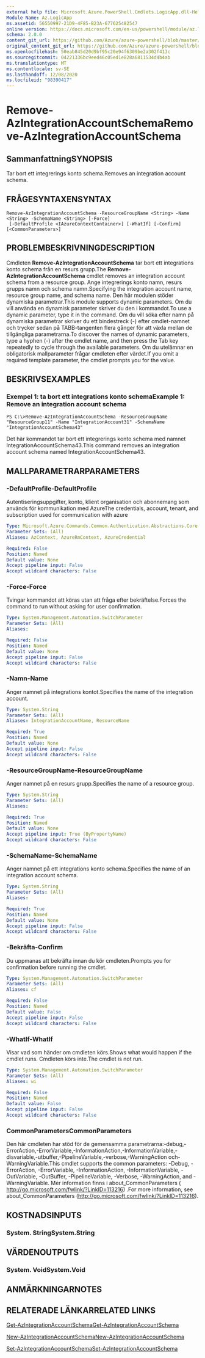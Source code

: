 ```yaml
---
external help file: Microsoft.Azure.PowerShell.Cmdlets.LogicApp.dll-Help.xml
Module Name: Az.LogicApp
ms.assetid: 56550997-21D9-4F85-B23A-677625482547
online version: https://docs.microsoft.com/en-us/powershell/module/az.logicapp/remove-azintegrationaccountschema
schema: 2.0.0
content_git_url: https://github.com/Azure/azure-powershell/blob/master/src/LogicApp/LogicApp/help/Remove-AzIntegrationAccountSchema.md
original_content_git_url: https://github.com/Azure/azure-powershell/blob/master/src/LogicApp/LogicApp/help/Remove-AzIntegrationAccountSchema.md
ms.openlocfilehash: 50eab845d20d9bf95c20e94f6309be2a302f413c
ms.sourcegitcommit: 04221336bc9eed46c05ed1e828a6811534d4b4ab
ms.translationtype: MT
ms.contentlocale: sv-SE
ms.lasthandoff: 12/08/2020
ms.locfileid: "98390417"
---
```

# <span data-ttu-id="14d0f-101">Remove-AzIntegrationAccountSchema</span><span class="sxs-lookup"><span data-stu-id="14d0f-101">Remove-AzIntegrationAccountSchema</span></span>

## <span data-ttu-id="14d0f-102">Sammanfattning</span><span class="sxs-lookup"><span data-stu-id="14d0f-102">SYNOPSIS</span></span>
<span data-ttu-id="14d0f-103">Tar bort ett integrerings konto schema.</span><span class="sxs-lookup"><span data-stu-id="14d0f-103">Removes an integration account schema.</span></span>

## <span data-ttu-id="14d0f-104">FRÅGESYNTAXEN</span><span class="sxs-lookup"><span data-stu-id="14d0f-104">SYNTAX</span></span>

```
Remove-AzIntegrationAccountSchema -ResourceGroupName <String> -Name <String> -SchemaName <String> [-Force]
 [-DefaultProfile <IAzureContextContainer>] [-WhatIf] [-Confirm] [<CommonParameters>]
```

## <span data-ttu-id="14d0f-105">PROBLEMBESKRIVNING</span><span class="sxs-lookup"><span data-stu-id="14d0f-105">DESCRIPTION</span></span>
<span data-ttu-id="14d0f-106">Cmdleten **Remove-AzIntegrationAccountSchema** tar bort ett integrations konto schema från en resurs grupp.</span><span class="sxs-lookup"><span data-stu-id="14d0f-106">The **Remove-AzIntegrationAccountSchema** cmdlet removes an integration account schema from a resource group.</span></span>
<span data-ttu-id="14d0f-107">Ange integrerings konto namn, resurs grupps namn och schema namn.</span><span class="sxs-lookup"><span data-stu-id="14d0f-107">Specifying the integration account name, resource group name, and schema name.</span></span>
<span data-ttu-id="14d0f-108">Den här modulen stöder dynamiska parametrar.</span><span class="sxs-lookup"><span data-stu-id="14d0f-108">This module supports dynamic parameters.</span></span>
<span data-ttu-id="14d0f-109">Om du vill använda en dynamisk parameter skriver du den i kommandot.</span><span class="sxs-lookup"><span data-stu-id="14d0f-109">To use a dynamic parameter, type it in the command.</span></span>
<span data-ttu-id="14d0f-110">Om du vill söka efter namn på dynamiska parametrar skriver du ett bindestreck (-) efter cmdlet-namnet och trycker sedan på TABB-tangenten flera gånger för att växla mellan de tillgängliga parametrarna.</span><span class="sxs-lookup"><span data-stu-id="14d0f-110">To discover the names of dynamic parameters, type a hyphen (-) after the cmdlet name, and then press the Tab key repeatedly to cycle through the available parameters.</span></span>
<span data-ttu-id="14d0f-111">Om du utelämnar en obligatorisk mallparameter frågar cmdleten efter värdet.</span><span class="sxs-lookup"><span data-stu-id="14d0f-111">If you omit a required template parameter, the cmdlet prompts you for the value.</span></span>

## <span data-ttu-id="14d0f-112">BESKRIVS</span><span class="sxs-lookup"><span data-stu-id="14d0f-112">EXAMPLES</span></span>

### <span data-ttu-id="14d0f-113">Exempel 1: ta bort ett integrations konto schema</span><span class="sxs-lookup"><span data-stu-id="14d0f-113">Example 1: Remove an integration account schema</span></span>
```
PS C:\>Remove-AzIntegrationAccountSchema -ResourceGroupName "ResourceGroup11" -Name "IntegrationAccount31" -SchemaName "IntegrationAccountSchema43"
```

<span data-ttu-id="14d0f-114">Det här kommandot tar bort ett integrerings konto schema med namnet IntegrationAccountSchema43.</span><span class="sxs-lookup"><span data-stu-id="14d0f-114">This command removes an integration account schema named IntegrationAccountSchema43.</span></span>

## <span data-ttu-id="14d0f-115">MALLPARAMETRAR</span><span class="sxs-lookup"><span data-stu-id="14d0f-115">PARAMETERS</span></span>

### <span data-ttu-id="14d0f-116">-DefaultProfile</span><span class="sxs-lookup"><span data-stu-id="14d0f-116">-DefaultProfile</span></span>
<span data-ttu-id="14d0f-117">Autentiseringsuppgifter, konto, klient organisation och abonnemang som används för kommunikation med Azure</span><span class="sxs-lookup"><span data-stu-id="14d0f-117">The credentials, account, tenant, and subscription used for communication with azure</span></span>

```yaml
Type: Microsoft.Azure.Commands.Common.Authentication.Abstractions.Core.IAzureContextContainer
Parameter Sets: (All)
Aliases: AzContext, AzureRmContext, AzureCredential

Required: False
Position: Named
Default value: None
Accept pipeline input: False
Accept wildcard characters: False
```

### <span data-ttu-id="14d0f-118">-Force</span><span class="sxs-lookup"><span data-stu-id="14d0f-118">-Force</span></span>
<span data-ttu-id="14d0f-119">Tvingar kommandot att köras utan att fråga efter bekräftelse.</span><span class="sxs-lookup"><span data-stu-id="14d0f-119">Forces the command to run without asking for user confirmation.</span></span>

```yaml
Type: System.Management.Automation.SwitchParameter
Parameter Sets: (All)
Aliases:

Required: False
Position: Named
Default value: None
Accept pipeline input: False
Accept wildcard characters: False
```

### <span data-ttu-id="14d0f-120">-Namn</span><span class="sxs-lookup"><span data-stu-id="14d0f-120">-Name</span></span>
<span data-ttu-id="14d0f-121">Anger namnet på integrations kontot.</span><span class="sxs-lookup"><span data-stu-id="14d0f-121">Specifies the name of the integration account.</span></span>

```yaml
Type: System.String
Parameter Sets: (All)
Aliases: IntegrationAccountName, ResourceName

Required: True
Position: Named
Default value: None
Accept pipeline input: False
Accept wildcard characters: False
```

### <span data-ttu-id="14d0f-122">-ResourceGroupName</span><span class="sxs-lookup"><span data-stu-id="14d0f-122">-ResourceGroupName</span></span>
<span data-ttu-id="14d0f-123">Anger namnet på en resurs grupp.</span><span class="sxs-lookup"><span data-stu-id="14d0f-123">Specifies the name of a resource group.</span></span>

```yaml
Type: System.String
Parameter Sets: (All)
Aliases:

Required: True
Position: Named
Default value: None
Accept pipeline input: True (ByPropertyName)
Accept wildcard characters: False
```

### <span data-ttu-id="14d0f-124">-SchemaName</span><span class="sxs-lookup"><span data-stu-id="14d0f-124">-SchemaName</span></span>
<span data-ttu-id="14d0f-125">Anger namnet på ett integrations konto schema.</span><span class="sxs-lookup"><span data-stu-id="14d0f-125">Specifies the name of an integration account schema.</span></span>

```yaml
Type: System.String
Parameter Sets: (All)
Aliases:

Required: True
Position: Named
Default value: None
Accept pipeline input: False
Accept wildcard characters: False
```

### <span data-ttu-id="14d0f-126">-Bekräfta</span><span class="sxs-lookup"><span data-stu-id="14d0f-126">-Confirm</span></span>
<span data-ttu-id="14d0f-127">Du uppmanas att bekräfta innan du kör cmdleten.</span><span class="sxs-lookup"><span data-stu-id="14d0f-127">Prompts you for confirmation before running the cmdlet.</span></span>

```yaml
Type: System.Management.Automation.SwitchParameter
Parameter Sets: (All)
Aliases: cf

Required: False
Position: Named
Default value: False
Accept pipeline input: False
Accept wildcard characters: False
```

### <span data-ttu-id="14d0f-128">-WhatIf</span><span class="sxs-lookup"><span data-stu-id="14d0f-128">-WhatIf</span></span>
<span data-ttu-id="14d0f-129">Visar vad som händer om cmdleten körs.</span><span class="sxs-lookup"><span data-stu-id="14d0f-129">Shows what would happen if the cmdlet runs.</span></span>
<span data-ttu-id="14d0f-130">Cmdleten körs inte.</span><span class="sxs-lookup"><span data-stu-id="14d0f-130">The cmdlet is not run.</span></span>

```yaml
Type: System.Management.Automation.SwitchParameter
Parameter Sets: (All)
Aliases: wi

Required: False
Position: Named
Default value: False
Accept pipeline input: False
Accept wildcard characters: False
```

### <span data-ttu-id="14d0f-131">CommonParameters</span><span class="sxs-lookup"><span data-stu-id="14d0f-131">CommonParameters</span></span>
<span data-ttu-id="14d0f-132">Den här cmdleten har stöd för de gemensamma parametrarna:-debug,-ErrorAction,-ErrorVariable,-InformationAction,-InformationVariable,-disvariable,-utbuffer,-PipelineVariable,-verbose,-WarningAction och-WarningVariable.</span><span class="sxs-lookup"><span data-stu-id="14d0f-132">This cmdlet supports the common parameters: -Debug, -ErrorAction, -ErrorVariable, -InformationAction, -InformationVariable, -OutVariable, -OutBuffer, -PipelineVariable, -Verbose, -WarningAction, and -WarningVariable.</span></span> <span data-ttu-id="14d0f-133">Mer information finns i about_CommonParameters ( http://go.microsoft.com/fwlink/?LinkID=113216) .</span><span class="sxs-lookup"><span data-stu-id="14d0f-133">For more information, see about_CommonParameters (http://go.microsoft.com/fwlink/?LinkID=113216).</span></span>

## <span data-ttu-id="14d0f-134">KOSTNADS</span><span class="sxs-lookup"><span data-stu-id="14d0f-134">INPUTS</span></span>

### <span data-ttu-id="14d0f-135">System. String</span><span class="sxs-lookup"><span data-stu-id="14d0f-135">System.String</span></span>

## <span data-ttu-id="14d0f-136">VÄRDEN</span><span class="sxs-lookup"><span data-stu-id="14d0f-136">OUTPUTS</span></span>

### <span data-ttu-id="14d0f-137">System. Void</span><span class="sxs-lookup"><span data-stu-id="14d0f-137">System.Void</span></span>

## <span data-ttu-id="14d0f-138">ANMÄRKNINGAR</span><span class="sxs-lookup"><span data-stu-id="14d0f-138">NOTES</span></span>

## <span data-ttu-id="14d0f-139">RELATERADE LÄNKAR</span><span class="sxs-lookup"><span data-stu-id="14d0f-139">RELATED LINKS</span></span>

[<span data-ttu-id="14d0f-140">Get-AzIntegrationAccountSchema</span><span class="sxs-lookup"><span data-stu-id="14d0f-140">Get-AzIntegrationAccountSchema</span></span>](./Get-AzIntegrationAccountSchema.md)

[<span data-ttu-id="14d0f-141">New-AzIntegrationAccountSchema</span><span class="sxs-lookup"><span data-stu-id="14d0f-141">New-AzIntegrationAccountSchema</span></span>](./New-AzIntegrationAccountSchema.md)

[<span data-ttu-id="14d0f-142">Set-AzIntegrationAccountSchema</span><span class="sxs-lookup"><span data-stu-id="14d0f-142">Set-AzIntegrationAccountSchema</span></span>](./Set-AzIntegrationAccountSchema.md)


